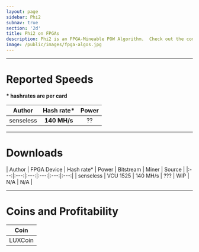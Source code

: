 ```yaml
---
layout: page
sidebar: Phi2
subnav: true
section: '2d'
title: Phi2 on FPGAs
description: Phi2 is an FPGA-Mineable POW Algorithm.  Check out the comparison to top end GPUs.  
image: /public/images/fpga-algos.jpg
---
```


---

# Reported Speeds

**\* hashrates are per card**

| Author | Hash rate* | Power | 
|:---:|:---:|:---:|
| senseless | <b>140 MH/s</b> | ?? |

---

# Downloads

| Author | FPGA Device | Hash rate* | Power | Bitstream | Miner | Source |
|:---:|:---:|:---:|:---:|:---:|:---:|
| senseless | VCU 1525 | 140 MH/s | ??? | WIP | N/A | N/A |

---

# Coins and Profitability

| Coin | 
|:---:|
| LUXCoin |
